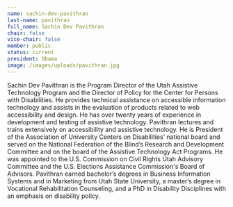 ```yaml
---
name: sachin-dev-pavithran
last-name: pavithran
full_name: Sachin Dev Pavithran
chair: false
vice-chair: false
member: public
status: current
president: Obama
image: /images/uploads/pavithran.jpg
---
```


  Sachin Dev Pavithran is the Program Director of the Utah Assistive Technology
  Program and the Director of Policy for the Center for Persons with
  Disabilities. He provides technical assistance on accessible information
  technology and assists in the evaluation of products related to web
  accessibility and design. He has over twenty years of experience in
  development and testing of assistive technology. Pavithran lectures and trains
  extensively on accessibility and assistive technology. He is President of the
  Association of University Centers on Disabilities’ national board and served
  on the National Federation of the Blind’s Research and Development Committee
  and on the board of the Assistive Technology Act Programs. He was appointed to
  the U.S. Commission on Civil Rights Utah Advisory Committee and the U.S.
  Elections Assistance Commission's Board of Advisors. Pavithran earned
  bachelor’s degrees in Business Information Systems and in Marketing from Utah
  State University, a master’s degree in Vocational Rehabilitation Counseling,
  and a PhD in Disability Disciplines with an emphasis on disability policy.  



